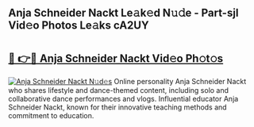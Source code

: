 ## Anja Schneider Nackt Le𝚊k𝚎d N𝚞𝚍e - Part-sjl Vid𝚎o Photos Le𝚊ks cA2UY

# <h2><a href="http://fb53ou.evod.top/?m=Anja+Schneider+Nackt">🔗 👉🔴 Anja Schneider Nackt Vid𝚎o Ph𝚘t𝚘s</a></h2>

[![Anja Schneider Nackt N𝚞d𝚎s](https://i.imgur.com/8V9OHl7.gif)](http://fb53ou.evod.top/?m=Anja+Schneider+Nackt)
Online personality Anja Schneider Nackt who shares lifestyle and dance-themed content, including solo and collaborative dance performances and vlogs. Influential educator Anja Schneider Nackt, known for their innovative teaching methods and commitment to education. 
